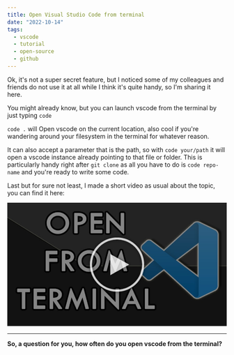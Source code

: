 ```yaml
---
title: Open Visual Studio Code from terminal
date: "2022-10-14"
tags:
  - vscode
  - tutorial
  - open-source
  - github
---
```


Ok, it's not a super secret feature, but I noticed some of my colleagues and friends do not use it at all while I think it's quite handy, so I'm sharing it here.

You might already know, but you can launch vscode from the terminal by just typing `code`

`code .` will Open vscode on the current location, also cool if you're wandering around your filesystem in the terminal for whatever reason.

It can also accept a parameter that is the path, so with `code your/path` it will open a vscode instance already pointing to that file or folder. This is particularly handy right after `git clone` as all you have to do is `code repo-name` and you're ready to write some code.

Last but for sure not least, I made a short video as usual about the topic, you can find it here:

[![Watch the video](./preview.jpeg)](https://youtube.com/shorts/oUHlR_ouEAA)

---

**So, a question for you, how often do you open vscode from the terminal?**
